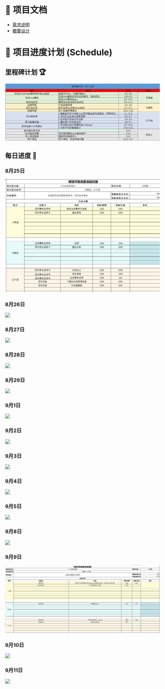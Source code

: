 # 📖 项目文档
- [需求说明](https://github.com/WANYUQING2005/knowledge_assistant/tree/django2/%E9%A1%B9%E7%9B%AE%E8%BF%9B%E5%BA%A6%E5%8F%8A%E6%96%87%E6%A1%A3/%E6%96%87%E6%A1%A3/%E9%A1%B9%E7%9B%AE%E9%9C%80%E6%B1%82%E8%AF%B4%E6%98%8E)
- [概要设计](https://github.com/WANYUQING2005/knowledge_assistant/tree/django2/%E9%A1%B9%E7%9B%AE%E8%BF%9B%E5%BA%A6%E5%8F%8A%E6%96%87%E6%A1%A3/%E6%96%87%E6%A1%A3/%E6%A6%82%E8%A6%81%E8%AE%BE%E8%AE%A1)

# 📅 项目进度计划 (Schedule)

## 里程碑计划 🏆

![](https://github.com/WANYUQING2005/knowledge_assistant/blob/django2/%E9%A1%B9%E7%9B%AE%E8%BF%9B%E5%BA%A6%E5%8F%8A%E6%96%87%E6%A1%A3/picture/%E9%87%8C%E7%A8%8B%E7%A2%91.png)

## 每日进度 📝

### 8月25日
![](https://github.com/WANYUQING2005/knowledge_assistant/blob/django2/%E9%A1%B9%E7%9B%AE%E8%BF%9B%E5%BA%A6%E5%8F%8A%E6%96%87%E6%A1%A3/picture/8-25.png)


### 8月26日
![](https://github.com/WANYUQING2005/knowledge_assistant/blob/django2/%E9%A1%B9%E7%9B%AE%E8%BF%9B%E5%BA%A6%E5%8F%8A%E6%96%87%E6%A1%A3/picture/8-26.png)

### 8月27日
![](https://github.com/WANYUQING2005/knowledge_assistant/blob/django2/%E9%A1%B9%E7%9B%AE%E8%BF%9B%E5%BA%A6%E5%8F%8A%E6%96%87%E6%A1%A3/picture/8-27.png)

### 8月28日
![](https://github.com/WANYUQING2005/knowledge_assistant/blob/django2/%E9%A1%B9%E7%9B%AE%E8%BF%9B%E5%BA%A6%E5%8F%8A%E6%96%87%E6%A1%A3/picture/8-28.png)

### 8月29日
![](https://github.com/WANYUQING2005/knowledge_assistant/blob/django2/%E9%A1%B9%E7%9B%AE%E8%BF%9B%E5%BA%A6%E5%8F%8A%E6%96%87%E6%A1%A3/picture/8-29.png)

### 9月1日
![](https://github.com/WANYUQING2005/knowledge_assistant/blob/django2/%E9%A1%B9%E7%9B%AE%E8%BF%9B%E5%BA%A6%E5%8F%8A%E6%96%87%E6%A1%A3/picture/9-1.png)

### 9月2日
![](https://github.com/WANYUQING2005/knowledge_assistant/blob/django2/%E9%A1%B9%E7%9B%AE%E8%BF%9B%E5%BA%A6%E5%8F%8A%E6%96%87%E6%A1%A3/picture/9-2.png)

### 9月3日
![](https://github.com/WANYUQING2005/knowledge_assistant/blob/django2/%E9%A1%B9%E7%9B%AE%E8%BF%9B%E5%BA%A6%E5%8F%8A%E6%96%87%E6%A1%A3/picture/9-3.png)

### 9月4日
![](https://github.com/WANYUQING2005/knowledge_assistant/blob/django2/%E9%A1%B9%E7%9B%AE%E8%BF%9B%E5%BA%A6%E5%8F%8A%E6%96%87%E6%A1%A3/picture/9-4.png)

### 9月5日
![](https://github.com/WANYUQING2005/knowledge_assistant/blob/django2/%E9%A1%B9%E7%9B%AE%E8%BF%9B%E5%BA%A6%E5%8F%8A%E6%96%87%E6%A1%A3/picture/9-5.png)

### 9月8日
![](https://github.com/WANYUQING2005/knowledge_assistant/blob/django2/%E9%A1%B9%E7%9B%AE%E8%BF%9B%E5%BA%A6%E5%8F%8A%E6%96%87%E6%A1%A3/picture/9-8.png)

### 9月9日
![](https://github.com/WANYUQING2005/knowledge_assistant/blob/django2/%E9%A1%B9%E7%9B%AE%E8%BF%9B%E5%BA%A6%E5%8F%8A%E6%96%87%E6%A1%A3/picture/9-9.png)

### 9月10日
![](https://github.com/WANYUQING2005/knowledge_assistant/blob/django2/%E9%A1%B9%E7%9B%AE%E8%BF%9B%E5%BA%A6%E5%8F%8A%E6%96%87%E6%A1%A3/picture/9-10.png)

### 9月11日
![](https://github.com/WANYUQING2005/knowledge_assistant/blob/django2/%E9%A1%B9%E7%9B%AE%E8%BF%9B%E5%BA%A6%E5%8F%8A%E6%96%87%E6%A1%A3/picture/9-11.png)
